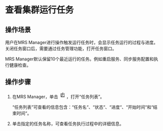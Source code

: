 # 查看集群运行任务<a name="ZH-CN_TOPIC_0174499306"></a>

## 操作场景<a name="zh-cn_topic_0035209596_section58903293114253"></a>

用户在MRS Manager进行操作触发运行任务时，会显示任务运行的过程与进度。关闭任务窗口后，需要通过任务管理功能，打开任务窗口。

MRS Manager默认保留10个最近运行的任务。例如重启服务、同步服务配置和执行健康检查。

## 操作步骤<a name="zh-cn_topic_0035209596_section1220278114313"></a>

1.  在MRS Manager，单击  ![](figures/icon_mrs_tasknum-19.jpg)，打开“任务列表”。

    “任务列表”可查看的信息包含：“任务名“、“状态“、“进度“、“开始时间“和“结束时间“。

2.  单击指定的任务名称，可查看任务执行过程中的详细信息。

